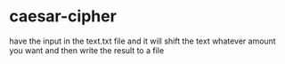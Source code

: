 caesar-cipher
=============

have the input in the text.txt file and it will shift the text whatever amount you want and then write the result to a file
